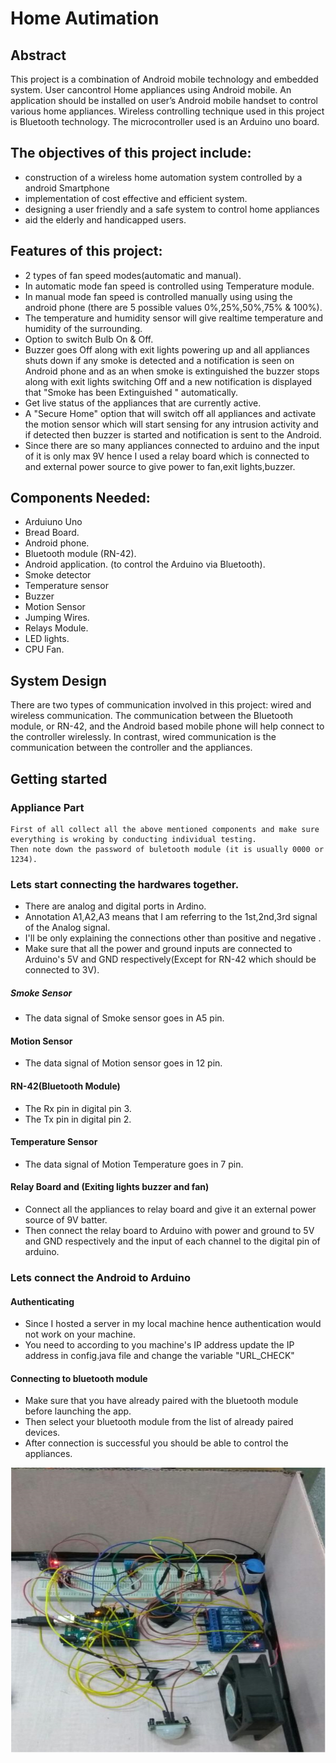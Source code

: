 
# Home Autimation
## Abstract
This project is a combination of Android mobile technology and embedded system. User cancontrol Home appliances using Android mobile. An application should be installed on user’s Android mobile handset to control various home appliances. Wireless controlling technique used in this project is Bluetooth technology. The microcontroller used is an Arduino uno board.

## The objectives of this project include: 
* construction of a wireless home automation system controlled by a android Smartphone 
* implementation of cost effective and efficient system. 
* designing  a user friendly and a safe system to control home appliances 
* aid the elderly and handicapped users.

## Features of this project:
* 2 types of fan speed modes(automatic and manual).
* In automatic mode fan speed is controlled using Temperature module.
* In manual mode fan speed is controlled manually using using the android phone (there are 5 possible values 0%,25%,50%,75% & 100%).
* The temperature and humidity sensor will give realtime temperature and humidity of the surrounding.
* Option to switch Bulb On & Off.
* Buzzer goes Off along with exit lights powering up and all appliances shuts down if any smoke is detected and a notification is seen on Android phone and as an when smoke is extinguished the buzzer stops along with exit lights switching Off  and a new notification is displayed that "Smoke has been Extinguished " automatically.
* Get live status of the appliances that are currently active.
* A "Secure Home" option that will switch off all appliances and activate the motion sensor which will start sensing for any intrusion activity and if detected then buzzer is started and notification is sent to the Android.
* Since there are so many appliances connected to arduino and the input of it is only max 9V hence I used a relay board which is connected to and external power source to give power to fan,exit lights,buzzer. 

## Components Needed:
  * Arduiuno Uno
  * Bread  Board. 
  * Android phone. 
  * Bluetooth module (RN-42). 
  * Android application. (to control the Arduino via Bluetooth). 
  * Smoke detector 
  * Temperature  sensor  
  * Buzzer 
  * Motion Sensor 
  * Jumping Wires. 
  * Relays Module. 
  * LED lights. 
  * CPU Fan.
  
 ## System Design 
 
There are two types of communication involved in this project: wired and wireless communication. The communication between the Bluetooth module, or RN-42, and the Android based mobile phone will help connect to the controller wirelessly. In contrast, wired communication is the communication between the controller and the appliances. 

## Getting started
### Appliance Part
```
First of all collect all the above mentioned components and make sure everything is wroking by conducting individual testing.
Then note down the password of buletooth module (it is usually 0000 or 1234).
```
### Lets start connecting the hardwares together.
 * There are analog and digital ports in Ardino.<br>
 * Annotation A1,A2,A3 means that I am referring to the 1st,2nd,3rd signal of the Analog signal.
 * I'll be only explaining the connections other than positive and negative .
 * Make sure that all the power and ground inputs are connected to Arduino's 5V and GND respectively(Except for RN-42 which should be connected to 3V).
 ##### Smoke Sensor
 * The data signal of Smoke sensor goes in A5 pin.
 #### Motion Sensor
 * The data signal of Motion  sensor goes in 12 pin.
#### RN-42(Bluetooth Module)
* The Rx pin in digital pin 3.
* The Tx pin in digital pin 2.
#### Temperature Sensor 
*  The data signal of Motion  Temperature goes in 7 pin.
#### Relay Board and (Exiting lights buzzer and fan)
* Connect all the appliances to relay board and give it an external power source of 9V batter.
* Then connect the relay board to Arduino with power and ground to 5V and GND respectively and the input of each channel to the digital pin of arduino.
### Lets connect the Android to Arduino
#### Authenticating
* Since I hosted a server in my local machine hence authentication would not work on your machine.
* You need to according to you machine's IP address update the IP address in config.java file and change the variable "URL_CHECK"
#### Connecting to bluetooth module
* Make sure that you have already paired with the bluetooth module before launching the app.
* Then select your bluetooth module from the list of already paired devices.
* After connection is successful you should be able to control the appliances.

![alt text](hardware.PNG)
 
